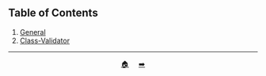 ## Table of Contents

1. [General](./*.general.md)
2. [Class-Validator](./*class-validator.md)

---

<center>

[🏠](../../README.md) &nbsp;&nbsp;&nbsp; [➡️](../1.setup.md)

</center>
